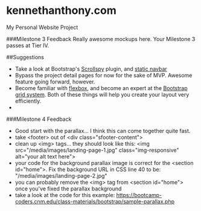 # kennethanthony.com
My Personal Website Project

###Milestone 3 Feedback
Really awesome mockups here. Your Milestone 3 passes at Tier IV.
 
##Suggestions
- Take a look at Bootstrap's [Scrollspy](http://getbootstrap.com/javascript/#scrollspy) plugin, and [static navbar](http://getbootstrap.com/components/#navbar-static-top)
- Bypass the project detail pages for now for the sake of MVP. Awesome feature going forward, however.
- Become familiar with [flexbox](https://css-tricks.com/snippets/css/a-guide-to-flexbox/), and become an expert at the [Bootstrap grid system](http://getbootstrap.com/css/#grid-example-basic). Both of these things will help you create your layout very efficiently.
- 
###Milestone 4 Feedback
- Good start with the parallax... I think this can come together quite fast.
- take &lt;footer&gt; out of  &lt;div class="sfooter-content"&gt;
- clean up  &lt;img&gt; tags... they should look like this:  &lt;img src="/media/images/landing-page-1.jpg" class="img-responsive" alt="your alt text here"&gt;
- your code for the background parallax image is correct for the  &lt;section id="home"&gt;. Fix the background URL in CSS line 40 to be: "/media/images/landing-page-2.jpg"
- you can probably remove the  &lt;img&gt; tag from  &lt;section id="home"&gt; once you've fixed the parallax background
- take a look at the code for this example: https://bootcamp-coders.cnm.edu/class-materials/bootstrap/sample-parallax.php
